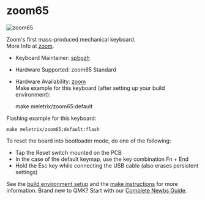 # zoom65

![zoom65](https://i.imgur.com/NIbreqdh.jpeg) 

Zoom's first mass-produced mechanical keyboard.  
More Info at [zoom](https://zoom65.com/).
​
* Keyboard Maintainer: [spbgzh](https://github.com/spbgzh)
* Hardware Supported: zoom65 Standard
* Hardware Availability: [zoom](https://zoom65.com/)  
​
Make example for this keyboard (after setting up your build environment):

    make meletrix/zoom65:default

Flashing example for this keyboard:

    make meletrix/zoom65:default:flash

To reset the board into bootloader mode, do one of the following:

* Tap the Reset switch mounted on the PCB
* In the case of the default keymap, use the key combination Fn + End
* Hold the Esc key while connecting the USB cable (also erases persistent settings)

See the [build environment setup](https://docs.qmk.fm/#/getting_started_build_tools) and the [make instructions](https://docs.qmk.fm/#/getting_started_make_guide) for more information. Brand new to QMK? Start with our [Complete Newbs Guide](https://docs.qmk.fm/#/newbs).
